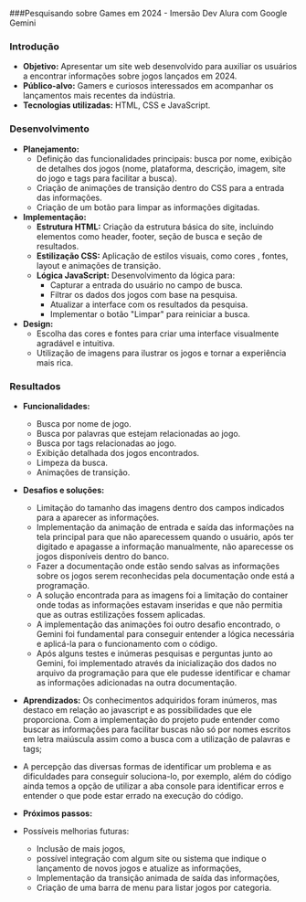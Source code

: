 ###Pesquisando sobre Games em 2024 - Imersão Dev Alura com Google Gemini

### Introdução

- **Objetivo:** Apresentar um site web desenvolvido para auxiliar os usuários a encontrar informações sobre jogos lançados em 2024.
- **Público-alvo:** Gamers e curiosos interessados em acompanhar os lançamentos mais recentes da indústria.
- **Tecnologias utilizadas:** HTML, CSS e JavaScript.

### Desenvolvimento

- **Planejamento:**
    - Definição das funcionalidades principais: busca por nome, exibição de detalhes dos jogos (nome, plataforma, descrição, imagem, site do jogo e tags para facilitar a busca).
    - Criação de animações de transição dentro do CSS para a entrada das informações.
    - Criação de um botão para limpar as informações digitadas.
- **Implementação:**
    - **Estrutura HTML:** Criação da estrutura básica do site, incluindo elementos como header, footer, seção de busca e seção de resultados.
    - **Estilização CSS:** Aplicação de estilos visuais, como cores , fontes, layout e animações de transição.
    - **Lógica JavaScript:** Desenvolvimento da lógica para:
        - Capturar a entrada do usuário no campo de busca.
        - Filtrar os dados dos jogos com base na pesquisa.
        - Atualizar a interface com os resultados da pesquisa.
        - Implementar o botão "Limpar" para reiniciar a busca.
- **Design:**
    - Escolha das cores e fontes para criar uma interface visualmente agradável e intuitiva.
    - Utilização de imagens para ilustrar os jogos e tornar a experiência mais rica.

### Resultados

- **Funcionalidades:**
    - Busca por nome de jogo.
    - Busca por palavras que estejam relacionadas ao jogo.
    - Busca por tags relacionadas ao jogo.
    - Exibição detalhada dos jogos encontrados.
    - Limpeza da busca.
    - Animações de transição.
      
- **Desafios e soluções:**
    - Limitação do tamanho das imagens dentro dos campos indicados para a aparecer as informações.
    - Implementação da animação de entrada e saída das informações na tela principal para que não aparecessem quando o usuário, após ter digitado e apagasse a informação manualmente, não aparecesse os jogos disponíveis dentro do banco.
    - Fazer a documentação onde estão sendo salvas as informações sobre os jogos serem reconhecidas pela documentação onde está a programação.
    - A solução encontrada para as imagens foi a limitação do container onde todas as informações estavam inseridas e que não permitia que as outras estilizações fossem aplicadas.
    - A implementação das animações foi outro desafio encontrado, o Gemini foi fundamental para conseguir entender a lógica necessária e aplicá-la para o funcionamento com o código.
    - Após alguns testes e inúmeras pesquisas e perguntas junto ao Gemini, foi implementado através da inicialização dos dados no arquivo da programação para que ele pudesse identificar e chamar as informações adicionadas na outra documentação.

- **Aprendizados:** Os conhecimentos adquiridos foram inúmeros, mas destaco em relação ao javascript e as possibilidades que ele proporciona. Com a implementação do projeto pude entender como buscar as informações para facilitar buscas não só por nomes escritos em letra maiúscula assim como a busca com a utilização de palavras e tags;
- A percepção das diversas formas de identificar um problema e as dificuldades para conseguir soluciona-lo, por exemplo, além do código ainda temos a opção de utilizar a aba console para identificar erros e entender o que pode estar errado na execução do código.
- **Próximos passos:**
- Possíveis melhorias futuras:
    - Inclusão de mais jogos,
    - possível integração com algum site ou sistema que indique o lançamento de novos jogos e atualize as informações,
    - Implementação da transição animada de saída das informações,
    - Criação de uma barra de menu para listar jogos por categoria.
